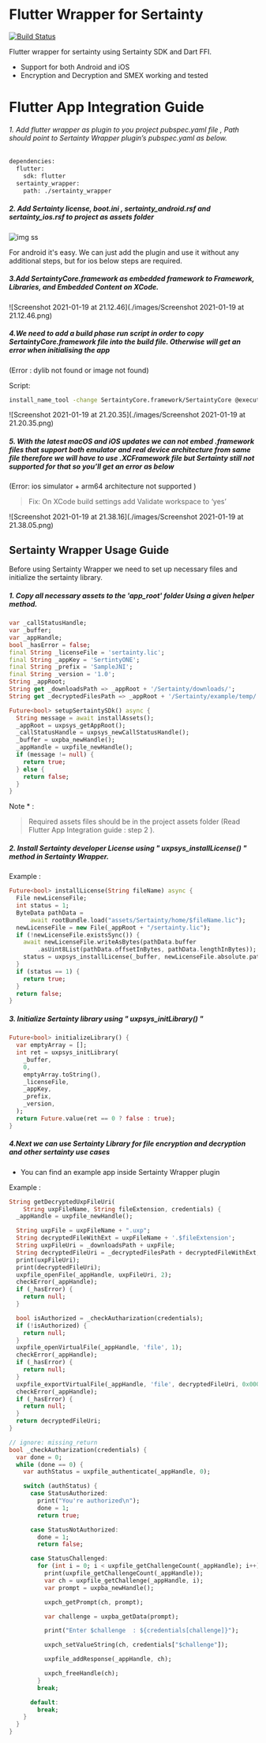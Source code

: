 # Flutter Wrapper for Sertainty

[![Build Status](https://travis-ci.org/joemccann/dillinger.svg?branch=master)](https://tfs.champsoft.com/tfs/DefaultCollection/MYOU_Mobile/_git/Sertainty_flutter_Wrapper)

Flutter wrapper for sertainty using Sertainty SDK and Dart FFI.

  - Support for both Android and iOS
  - Encryption and Decryption and SMEX working and tested

# Flutter App Integration Guide

###### 1. Add flutter wrapper as plugin to you project pubspec.yaml file , Path should point to Sertainty Wrapper plugin’s pubspec.yaml as below.

```sh 
dependencies:
  flutter:
    sdk: flutter
  sertainty_wrapper:
    path: ./sertainty_wrapper
```

##### 2. Add Sertainty license, boot.ini , sertainty_android.rsf and sertainty_ios.rsf to project as assets folder

![img ss](https://github.com/tharukachampit/sertainty_flutter_docs/blob/main/images/Screenshot%202021-01-19%20at%2020.55.36.png)

For android it's easy. We can just add the plugin and use it without any additional steps, but for ios below steps are required.

##### 3.Add SertaintyCore.framework as embedded framework to Framework, Libraries, and Embedded Content on XCode.

![Screenshot 2021-01-19 at 21.12.46](./images/Screenshot 2021-01-19 at 21.12.46.png)



##### 4.We need to add a build phase run script in order to copy SertaintyCore.framework file into the build file. Otherwise will get an error when initialising the app

 (Error : dylib not found or image not found)

Script:

```sh
install_name_tool -change SertaintyCore.framework/SertaintyCore @executable_path/Frameworks/SertaintyCore.framework SertaintyCore $TARGET_BUILD_DIR/$TARGET_NAME.app $TARGET_NAME
```

![Screenshot 2021-01-19 at 21.20.35](./images/Screenshot 2021-01-19 at 21.20.35.png)



##### 5. With the latest macOS and iOS updates we can not embed .framework files that support both emulator and real device architecture from same file therefore we will have to use .XCFramework file but Sertainty still not supported for that so you’ll get an error as below

(Error: ios simulator + arm64 architecture not supported ) 

> Fix: On XCode build settings add Validate workspace to ‘yes’

 ![Screenshot 2021-01-19 at 21.38.16](./images/Screenshot 2021-01-19 at 21.38.05.png)



## Sertainty Wrapper Usage Guide

Before using Sertainty Wrapper we need to set up necessary files and initialize the sertainty library.

##### 1. Copy all necessary assets to the 'app_root' folder Using a given helper method.

```dart
var _callStatusHandle;
var _buffer;
var _appHandle;
bool _hasError = false;
final String _licenseFile = 'sertainty.lic';
final String _appKey = 'SertintyONE';
final String _prefix = 'SampleJNI';
final String _version = '1.0';
String _appRoot;
String get _downloadsPath => _appRoot + '/Sertainty/downloads/';
String get _decryptedFilesPath => _appRoot + '/Sertainty/example/temp/';

Future<bool> setupSertaintySDk() async {
  String message = await installAssets();
  _appRoot = uxpsys_getAppRoot();
  _callStatusHandle = uxpsys_newCallStatusHandle();
  _buffer = uxpba_newHandle();
  _appHandle = uxpfile_newHandle();
  if (message != null) {
    return true;
  } else {
    return false;
  }
}
```



Note * : 

> Required assets files should be in the project assets folder (Read Flutter App Integration guide : step 2 ).

##### 2. Install Sertainty developer License using " uxpsys_installLicense() " method in Sertainty Wrapper.

Example : 

```dart
Future<bool> installLicense(String fileName) async {
  File newLicenseFile;
  int status = 1;
  ByteData pathData =
      await rootBundle.load("assets/Sertainty/home/$fileName.lic");
  newLicenseFile = new File(_appRoot + "/sertainty.lic");
  if (!newLicenseFile.existsSync()) {
    await newLicenseFile.writeAsBytes(pathData.buffer
        .asUint8List(pathData.offsetInBytes, pathData.lengthInBytes));
    status = uxpsys_installLicense(_buffer, newLicenseFile.absolute.path);
  }
  if (status == 1) {
    return true;
  }
  return false;
}
```



##### 3. Initialize Sertainty library using " uxpsys_initLibrary() "

```dart
Future<bool> initializeLibrary() {
  var emptyArray = [];
  int ret = uxpsys_initLibrary(
    _buffer,
    0,
    emptyArray.toString(),
    _licenseFile,
    _appKey,
    _prefix,
    _version,
  );
  return Future.value(ret == 0 ? false : true);
}
```

##### 4.Next we can use Sertainty Library for file encryption and decryption and other sertainty use cases

* You can find an example app inside Sertainty Wrapper plugin

Example :

```dart
String getDecryptedUxpFileUri(
    String uxpFileName, String fileExtension, credentials) {
  _appHandle = uxpfile_newHandle();

  String uxpFile = uxpFileName + ".uxp";
  String decryptedFileWithExt = uxpFileName + '.$fileExtension';
  String uxpFileUri = _downloadsPath + uxpFile;
  String decryptedFileUri = _decryptedFilesPath + decryptedFileWithExt;
  print(uxpFileUri);
  print(decryptedFileUri);
  uxpfile_openFile(_appHandle, uxpFileUri, 2);
  checkError(_appHandle);
  if (_hasError) {
    return null;
  }

  bool isAuthorized = _checkAutharization(credentials);
  if (!isAuthorized) {
    return null;
  }
  uxpfile_openVirtualFile(_appHandle, 'file', 1);
  checkError(_appHandle);
  if (_hasError) {
    return null;
  }
  uxpfile_exportVirtualFile(_appHandle, 'file', decryptedFileUri, 0x00001);
  checkError(_appHandle);
  if (_hasError) {
    return null;
  }
  return decryptedFileUri;
}

// ignore: missing_return
bool _checkAutharization(credentials) {
  var done = 0;
  while (done == 0) {
    var authStatus = uxpfile_authenticate(_appHandle, 0);

    switch (authStatus) {
      case StatusAuthorized:
        print("You're authorized\n");
        done = 1;
        return true;

      case StatusNotAuthorized:
        done = 1;
        return false;

      case StatusChallenged:
        for (int i = 0; i < uxpfile_getChallengeCount(_appHandle); i++) {
          print(uxpfile_getChallengeCount(_appHandle));
          var ch = uxpfile_getChallenge(_appHandle, i);
          var prompt = uxpba_newHandle();

          uxpch_getPrompt(ch, prompt);

          var challenge = uxpba_getData(prompt);

          print("Enter $challenge  : ${credentials[challenge]}");

          uxpch_setValueString(ch, credentials["$challenge"]);

          uxpfile_addResponse(_appHandle, ch);

          uxpch_freeHandle(ch);
        }
        break;

      default:
        break;
    }
  }
}
```

 
